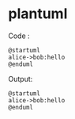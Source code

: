 # plantuml

Code :
```
@startuml
alice->bob:hello
@enduml
```

Output:
```plantuml
@startuml
alice->bob:hello
@enduml
```